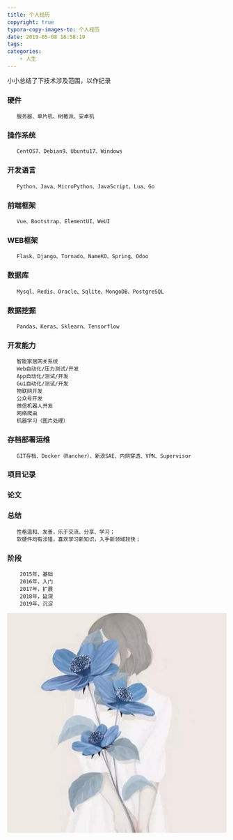 ```yaml
---
title: 个人经历
copyright: true
typora-copy-images-to: 个人经历
date: 2019-05-08 16:58:19
tags:
categories:
	- 人生
---
```








小小总结了下技术涉及范围，以作纪录

<!--more-->

### 硬件

```
   服务器、单片机、树莓派、安卓机
```

### 操作系统

```
   CentOS7、Debian9、Ubuntu17、Windows
```

### 开发语言

```
   Python、Java、MicroPython、JavaScript、Lua、Go
```

### 前端框架

```
   Vue、Bootstrap、ElementUI、WeUI
```

### WEB框架

```
   Flask、Django、Tornado、NameKO、Spring、Odoo
```

### 数据库

```
   Mysql、Redis、Oracle、Sqlite、MongoDB、PostgreSQL
```

### 数据挖掘

```
   Pandas、Keras、Sklearn、Tensorflow
```

### 开发能力

```
   智能家居网关系统
   Web自动化/压力测试/开发
   App自动化/测试/开发
   Gui自动化/测试/开发
   物联网开发
   公众号开发
   微信机器人开发
   网络爬虫
   机器学习（图片处理）
```

### 存档部署运维

```
   GIT存档、Docker（Rancher）、新浪SAE、内网穿透、VPN、Supervisor
```

### 项目记录

### 论文

### 总结

```
   性格温和、友善，乐于交流、分享、学习；
   软硬件均有涉猎，喜欢学习新知识，入手新领域较快；
```

### 阶段

```
    2015年，基础
    2016年，入门
    2017年，扩展
    2018年，延深
    2019年，沉淀
```

![1557306003718](个人经历/1557306003718.png)